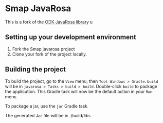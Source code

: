 # Smap JavaRosa

This is a fork of the [ODK JavaRosa library](https://github.com/getodk/javarosa) u 

## Setting up your development environment

1. Fork the Smap javarosa project 
2. Clone your fork of the project locally.

 
## Building the project
 
To build the project, go to the `View` menu, then `Tool Windows > Gradle`. `build` will be in `javarosa > Tasks > build > build`. Double-click `build` to package the application. This Gradle task will now be the default action in your `Run` menu. 

To package a jar, use the `jar` Gradle task.

The generated Jar file will be in ./build/libs
